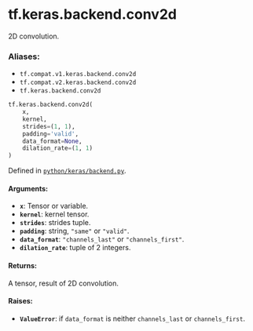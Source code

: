 <div itemscope itemtype="http://developers.google.com/ReferenceObject">
<meta itemprop="name" content="tf.keras.backend.conv2d" />
<meta itemprop="path" content="Stable" />
</div>

# tf.keras.backend.conv2d

2D convolution.

### Aliases:

* `tf.compat.v1.keras.backend.conv2d`
* `tf.compat.v2.keras.backend.conv2d`
* `tf.keras.backend.conv2d`

``` python
tf.keras.backend.conv2d(
    x,
    kernel,
    strides=(1, 1),
    padding='valid',
    data_format=None,
    dilation_rate=(1, 1)
)
```



Defined in [`python/keras/backend.py`](/code/stable/tensorflow/python/keras/backend.py).

<!-- Placeholder for "Used in" -->


#### Arguments:


* <b>`x`</b>: Tensor or variable.
* <b>`kernel`</b>: kernel tensor.
* <b>`strides`</b>: strides tuple.
* <b>`padding`</b>: string, `"same"` or `"valid"`.
* <b>`data_format`</b>: `"channels_last"` or `"channels_first"`.
* <b>`dilation_rate`</b>: tuple of 2 integers.


#### Returns:

A tensor, result of 2D convolution.



#### Raises:


* <b>`ValueError`</b>: if `data_format` is neither `channels_last` or
`channels_first`.